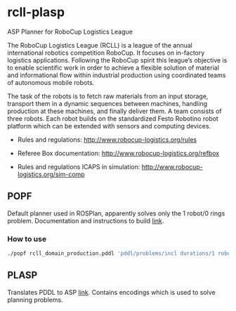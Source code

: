 # rcll-plasp
ASP Planner for RoboCup Logistics League

The RoboCup Logistics League (RCLL) is a league of the annual international robotics competition RoboCup. It focuses on in-factory logistics applications. Following the RoboCup spirit this league’s objective is to enable scientific work in order to achieve a flexible solution of material and informational flow within industrial production using coordinated teams of autonomous mobile robots.

The task of the robots is to fetch raw materials from an input storage, transport them in a dynamic sequences between machines, handling production at these machines, and finally deliver them. A team consists of three robots. Each robot builds on the standardized Festo Robotino robot platform which can be extended with sensors and computing devices.

* Rules and regulations:
http://www.robocup-logistics.org/rules

* Referee Box documentation:
http://www.robocup-logistics.org/refbox

* Rules and regulations ICAPS in simulation:
http://www.robocup-logistics.org/sim-comp

## POPF
Default planner used in ROSPlan, apparently solves only the 1 robot/0 rings problem. Documentation and instructions to build [link](https://nms.kcl.ac.uk/planning/software/popf.html).

### How to use
```bash
./popf rcll_domain_production.pddl 'pddl/problems/incl durations/1 robot/1 order/0 rings.pddl'
```
## PLASP
Translates PDDL to ASP [link](https://github.com/potassco/plasp). Contains encodings which is used to solve planning problems. 
